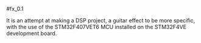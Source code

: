 #fx_0.1

It is an attempt at making a DSP project, a guitar effect to be more specific, with the use of the STM32F407VET6 MCU installed on the STM32F4VE development board.
